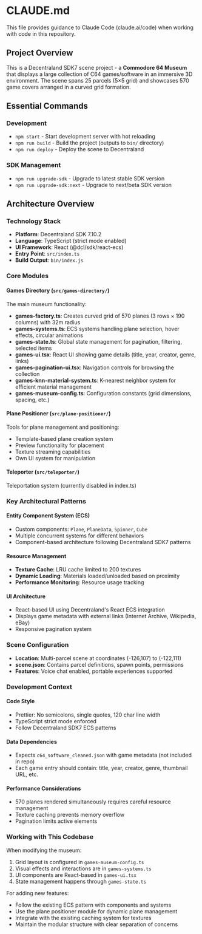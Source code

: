 # CLAUDE.md

This file provides guidance to Claude Code (claude.ai/code) when working with code in this repository.

## Project Overview

This is a Decentraland SDK7 scene project - a **Commodore 64 Museum** that displays a large collection of C64 games/software in an immersive 3D environment. The scene spans 25 parcels (5×5 grid) and showcases 570 game covers arranged in a curved grid formation.

## Essential Commands

### Development
- `npm start` - Start development server with hot reloading
- `npm run build` - Build the project (outputs to `bin/` directory)
- `npm run deploy` - Deploy the scene to Decentraland

### SDK Management
- `npm run upgrade-sdk` - Upgrade to latest stable SDK version
- `npm run upgrade-sdk:next` - Upgrade to next/beta SDK version

## Architecture Overview

### Technology Stack
- **Platform**: Decentraland SDK 7.10.2
- **Language**: TypeScript (strict mode enabled)
- **UI Framework**: React (@dcl/sdk/react-ecs)
- **Entry Point**: `src/index.ts`
- **Build Output**: `bin/index.js`

### Core Modules

#### Games Directory (`src/games-directory/`)
The main museum functionality:
- **games-factory.ts**: Creates curved grid of 570 planes (3 rows × 190 columns) with 32m radius
- **games-systems.ts**: ECS systems handling plane selection, hover effects, circular animations
- **games-state.ts**: Global state management for pagination, filtering, selected items
- **games-ui.tsx**: React UI showing game details (title, year, creator, genre, links)
- **games-pagination-ui.tsx**: Navigation controls for browsing the collection
- **games-knn-material-system.ts**: K-nearest neighbor system for efficient material management
- **games-museum-config.ts**: Configuration constants (grid dimensions, spacing, etc.)

#### Plane Positioner (`src/plane-positioner/`)
Tools for plane management and positioning:
- Template-based plane creation system
- Preview functionality for placement
- Texture streaming capabilities
- Own UI system for manipulation

#### Teleporter (`src/teleporter/`)
Teleportation system (currently disabled in index.ts)

### Key Architectural Patterns

#### Entity Component System (ECS)
- Custom components: `Plane`, `PlaneData`, `Spinner`, `Cube`
- Multiple concurrent systems for different behaviors
- Component-based architecture following Decentraland SDK7 patterns

#### Resource Management
- **Texture Cache**: LRU cache limited to 200 textures
- **Dynamic Loading**: Materials loaded/unloaded based on proximity
- **Performance Monitoring**: Resource usage tracking

#### UI Architecture
- React-based UI using Decentraland's React ECS integration
- Displays game metadata with external links (Internet Archive, Wikipedia, eBay)
- Responsive pagination system

### Scene Configuration

- **Location**: Multi-parcel scene at coordinates (-126,107) to (-122,111)
- **scene.json**: Contains parcel definitions, spawn points, permissions
- **Features**: Voice chat enabled, portable experiences supported

### Development Context

#### Code Style
- Prettier: No semicolons, single quotes, 120 char line width
- TypeScript strict mode enforced
- Follow Decentraland SDK7 ECS patterns

#### Data Dependencies
- Expects `c64_software_cleaned.json` with game metadata (not included in repo)
- Each game entry should contain: title, year, creator, genre, thumbnail URL, etc.

#### Performance Considerations
- 570 planes rendered simultaneously requires careful resource management
- Texture caching prevents memory overflow
- Pagination limits active elements

### Working with This Codebase

When modifying the museum:
1. Grid layout is configured in `games-museum-config.ts`
2. Visual effects and interactions are in `games-systems.ts`
3. UI components are React-based in `games-ui.tsx`
4. State management happens through `games-state.ts`

For adding new features:
- Follow the existing ECS pattern with components and systems
- Use the plane positioner module for dynamic plane management
- Integrate with the existing caching system for textures
- Maintain the modular structure with clear separation of concerns